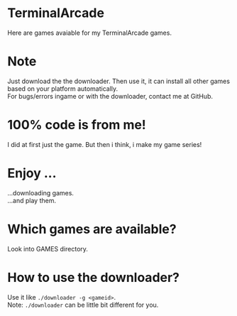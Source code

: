 # TerminalArcade
Here are games avaiable for my TerminalArcade games.<br />

# Note
Just download the the downloader.
Then use it, it can install all other games based on your platform automatically.<br />
For bugs/errors ingame or with the downloader, contact me at GitHub.<br />

# 100% code is from me!
I did at first just the game. But then i think, i make my game series!<br />

# Enjoy ...
...downloading games.<br />
...and play them.<br />

# Which games are available?
Look into GAMES directory.<br />

# How to use the downloader?
Use it like `./downloader -g <gameid>`.<br />
Note: `./downloader` can be little bit different for you.<br />

